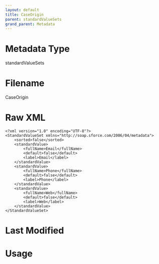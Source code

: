 ```yaml
---
layout: default
title: CaseOrigin
parent: standardValueSets
grand_parent: Metadata
---
```

# Metadata Type
standardValueSets


# Filename 
CaseOrigin


# Raw XML
```
<?xml version="1.0" encoding="UTF-8"?>
<StandardValueSet xmlns="http://soap.sforce.com/2006/04/metadata">
    <sorted>false</sorted>
    <standardValue>
        <fullName>Email</fullName>
        <default>false</default>
        <label>Email</label>
    </standardValue>
    <standardValue>
        <fullName>Phone</fullName>
        <default>false</default>
        <label>Phone</label>
    </standardValue>
    <standardValue>
        <fullName>Web</fullName>
        <default>false</default>
        <label>Web</label>
    </standardValue>
</StandardValueSet>
```


# Last Modified


# Usage

